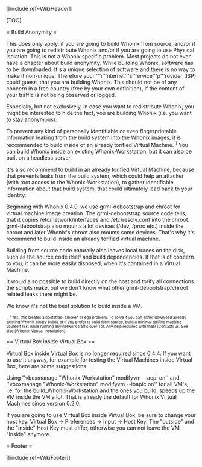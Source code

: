 [[include ref=WikiHeader]]

[TOC]

= Build Anonymity =

This does only apply, if you are going to build Whonix from source, and/or if you are going to redistribute Whonix and/or if you are going to use Physical Isolation. This is not a Whonix specific problem. Most projects do not even have a chapter about build anonymity. While building Whonix, software has to be downloaded. It's a unique selection of software and there is no way to make it non-unique. Therefore your '''i'''nternet'''s'''ervice'''p'''rovider (ISP) could guess, that you are building Whonix. This should not be of any concern in a free country (free by your own definition), if the content of your traffic is not being observed or logged.

Especially, but not exclusively, in case you want to redistribute Whonix, you might be interested to hide the fact, you are building Whonix (i.e. you want to stay anonymous).

To prevent any kind of personally identifiable or even fingerprintable information leaking from the build system into the Whonix images, it is recommended to build inside of an already torified Virtual Machine. <sup>1</sup> You can build Whonix inside an existing Whonix-Workstation, but it can also be built on a headless server.

It's also recommend to build in an already torified Virtual Machine, because that prevents leaks from the build system, which could help an attacker (with root access to the Whonix-Workstation), to gather identifiable information about that build system, that could ultimately lead back to your identity.

Beginning with Whonix 0.4.0, we use grml-debootstrap and chroot for virtual machine image creation. The grml-debootstrap source code tells, that it copies /etc/network/interfaces and /etc/resolv.conf into the chroot. grml-debootstrap also mounts a lot devices (/dev, /proc etc.) inside the chroot and later Whonix's chroot also mounts some devices. That's why it's recommend to build inside an already torified virtual machine.

Building from source code naturally also leaves local traces on the disk, such as the source code itself and build dependencies. If that is of concern to you, it can be more easily disposed, when it's contained in a Virtual Machine.

It would also possible to build directly on the host and torify all connections the scripts make, but we don't know what other grml-debootstrap/chroot related leaks there might be.

We know it's not the best solution to build inside a VM.

<font size="-3"> ,, <sup>1</sup> Yes, this creates a bootstrap, chicken or egg problem. To solve it you can either download already existing Whonix binary builds or if you prefer to build form source, build a minimal torified machine yourself first while running any network traffic over Tor. Any help required with that? [Contact] us. See also [Whonix Manual Installation]. </font>

== Virtual Box inside Virtual Box ==

Virtual Box inside Virtual Box is no longer required since 0.4.4. If you want to use it anyway, for example for testing the Virtual Machines inside Virtual Box, here are some suggestions.

Using ''vboxmanage &quot;Whonix-Workstation&quot; modifyvm --acpi on'' and ''vboxmanage &quot;Whonix-Workstation&quot; modifyvm --ioapic on'' for all VM's, i.e. for the build_Whonix-Workstation and the ones you build, speeds up the VM inside the VM a lot. That is already the default for Whonix Virtual Machines since version 0.2.0.

If you are going to use Virtual Box inside Virtual Box, be sure to change your host key. Virtual Box -&gt; Preferences -&gt; Input -&gt; Host Key. The &quot;outside&quot; and the &quot;inside&quot; Host Key must differ, otherwise you can not leave the VM &quot;inside&quot; anymore.

= Footer =

[[include ref=WikiFooter]]

